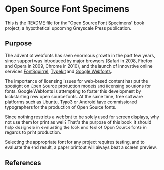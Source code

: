 Open Source Font Specimens
==========================

This is the README file for the "Open Source Font Specimens" book project, a hypothetical upcoming Greyscale Press publication.

## Purpose

The advent of webfonts has seen enormous growth in the past few years, since support was introduced by major browsers (Safari in 2008, Firefox and Opera in 2009, Chrome in 2010), and the launch of innovative online services [FontSquirrel][fl], [Typekit][tt] and [Google Webfonts][gs]. 

The importance of licensing issues for web-based content has put the spotlight on Open Source production models and licensing solutions for fonts. Google Webfonts is attempting to foster this development by kickstarting new open source fonts. At the same time, free software platforms such as Ubuntu, Typo3 or Android have commissioned typographers for the production of Open Source fonts.   

Since nothing restricts a webfont to be solely used for screen displays, why not use them for print as well? That's the purpose of this book: it should help designers in evaluating the look and feel of Open Source fonts in regards to print production. 

Selecting the appropriate font for any project requires testing, and to evaluate the end result, a paper printout will always beat a screen preview.

## References

[fl]: http://www.fontsquirrel.com/
[tt]: http://www.typekit.com/
[gs]: http://www.google.com/webfonts#HomePlace:home
